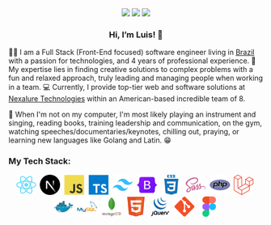 <div align="center">
<a href="https://linkedin.com/in/luis-miguel-colombo"><img src="https://img.shields.io/badge/LinkedIn-255C99?style=for-the-badge&labelColor=555555&logo=linkedin&logoColor=white" /></a>
<!-- <a href="https://www.lmiguelcolombo.com"><img src="https://img.shields.io/badge/website-255C99?style=for-the-badge&labelColor=555555&logo=About.me&logoColor=white" /></a> -->
<a href="https://instagram.com/colomboluismiguel"><img src="https://img.shields.io/badge/Instagram-255C99?style=for-the-badge&labelColor=555555&logo=instagram&logoColor=white" /></a>
<a href="mailto:lmiguelcolombo@gmail.com"><img src="https://img.shields.io/badge/Gmail-255C99?style=for-the-badge&labelColor=555555&logo=gmail&logoColor=white" /></a>
<h3>Hi, I’m Luis! 👋</h3>
</div>
<p>👨‍💻 I am a Full Stack (Front-End focused) software engineer living in <a href="https://maps.app.goo.gl/PAibJGS2Eyx6Cj4A6" target="_blank">Brazil</a> with a passion for technologies, and 4 years of professional experience. 🧠 My expertise lies in finding creative solutions to complex problems with a fun and relaxed approach, truly leading and managing people when working in a team. 💻 Currently, I provide top-tier web and software solutions at <a href="https://nexalure.com/"  target="_blank" className="home">Nexalure Technologies</a> within an American-based incredible team of 8.</p>
<p>🎸 When I'm not on my computer, I'm most likely playing an instrument and singing, reading books, training leadership and communication, on the gym, watching speeches/documentaries/keynotes, chilling out, praying, or learning new languages like Golang and Latin. 😁</p>

### My Tech Stack:
<div align="center">
  <img src="https://github.com/devicons/devicon/blob/master/icons/react/react-original.svg" alt="React" width="40" height="40"/>&nbsp;
  <img src="https://github.com/devicons/devicon/blob/master/icons/nextjs/nextjs-original.svg" alt="Next.js" width="40" height="40"/>&nbsp;
  <img src="https://github.com/devicons/devicon/blob/master/icons/javascript/javascript-original.svg" alt="JavaScript" width="40" height="40"/>&nbsp;
  <img src="https://github.com/devicons/devicon/blob/master/icons/typescript/typescript-plain.svg" alt="TypeScript" width="40" height="40"/>&nbsp;
  <img src="https://github.com/devicons/devicon/blob/master/icons/tailwindcss/tailwindcss-original.svg" alt="Tailwind CSS" width="40" height="40"/>&nbsp;
  <img src="https://github.com/devicons/devicon/blob/master/icons/bootstrap/bootstrap-original.svg" alt="Bootstrap" width="40" height="40"/>&nbsp;
  <img src="https://github.com/devicons/devicon/blob/master/icons/css3/css3-plain-wordmark.svg" alt="CSS" width="40" height="40"/>&nbsp;
  <img src="https://github.com/devicons/devicon/blob/master/icons/sass/sass-original.svg" alt="SCSS" width="40" height="40"/>&nbsp;
<!--   <img src="https://github.com/devicons/devicon/blob/master/icons/nodejs/nodejs-original.svg" alt="NodeJS" width="40" height="40"/>&nbsp;
  <img src="https://github.com/devicons/devicon/blob/master/icons/express/express-original.svg" alt="express.js" width="40" height="40"/>&nbsp; -->
  <img src="https://github.com/devicons/devicon/blob/master/icons/php/php-original.svg" alt="PHP" width="40" height="40"/>&nbsp;
  <img src="https://github.com/devicons/devicon/blob/master/icons/laravel/laravel-original.svg" alt="Laravel" width="40" height="40"/>&nbsp;
  <img src="https://github.com/devicons/devicon/blob/master/icons/docker/docker-original.svg" alt="Docker" width="40" height="40"/>&nbsp;
  <img src="https://github.com/devicons/devicon/blob/master/icons/mysql/mysql-original-wordmark.svg" alt="MySQL" width="40" height="40"/>&nbsp;
  <img src="https://github.com/devicons/devicon/blob/master/icons/mongodb/mongodb-original-wordmark.svg" alt="MongoDB" width="40" height="40"/>&nbsp;
<!--   <img src="https://github.com/devicons/devicon/blob/master/icons/graphql/graphql-plain.svg" alt="GraphQL" width="40" height="40"/>&nbsp; -->
<!--   <img src="https://github.com/devicons/devicon/blob/master/icons/webpack/webpack-original.svg" alt="webpack" width="40" height="40"/>&nbsp; -->
  <img src="https://github.com/devicons/devicon/blob/master/icons/html5/html5-original.svg" alt="HTML" width="40" height="40"/>&nbsp;
  <img src="https://github.com/devicons/devicon/blob/master/icons/jquery/jquery-original-wordmark.svg" alt="jQuery" width="40" height="40"/>&nbsp;
  <img src="https://github.com/devicons/devicon/blob/master/icons/git/git-original.svg" alt="Git" width="40" height="40"/>&nbsp;
  <img src="https://github.com/devicons/devicon/blob/master/icons/figma/figma-original.svg" alt="Figma" width="40" height="40"/>
<!--   <img src="https://github.com/devicons/devicon/blob/master/icons/heroku/heroku-original.svg" alt="Heroku" width="40" height="40"/>&nbsp; -->
</div>
